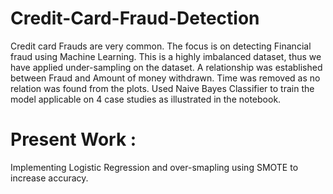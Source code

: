 # Credit-Card-Fraud-Detection

Credit card Frauds are very common. The focus is on detecting Financial fraud using Machine Learning.
This is a highly imbalanced dataset, thus we have applied under-sampling on the dataset.
A relationship was established between Fraud and Amount of money withdrawn. Time was removed as no relation was found from the plots.
Used Naive Bayes Classifier to train the model applicable on 4 case studies as illustrated in the notebook.

# Present Work : 
Implementing Logistic Regression and over-smapling using SMOTE to increase accuracy.
